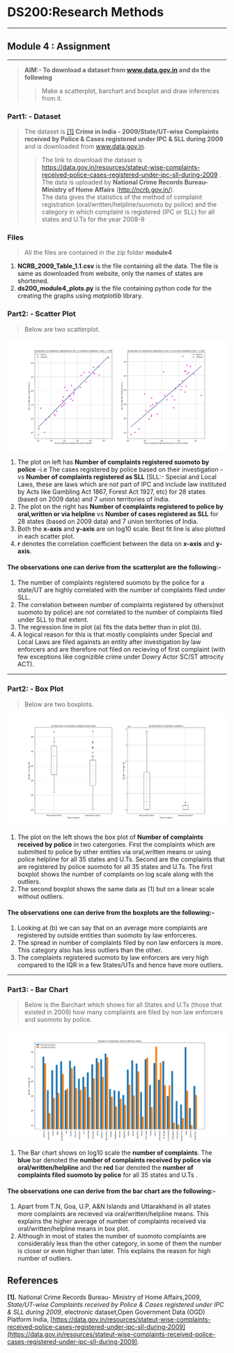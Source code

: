 # DS200:Research Methods
* * *
## Module 4 : Assignment
* * *

> **AIM:- To download a dataset from www.data.gov.in and do the following**
>> Make a scatterplot, barchart and boxplot and draw inferences from it.

### Part1: - Dataset
> The dataset is <a href="#my_anchor">[1]</a> **Crime in India - 2009/State/UT-wise Complaints received by Police & Cases registered under IPC & SLL during 2009** and is  downloaded from www.data.gov.in.
>> The link to download the dataset is https://data.gov.in/resources/stateut-wise-complaints-received-police-cases-registered-under-ipc-sll-during-2009 .<br/> The data is uploaded by **National Crime Records Bureau- Ministry of Home Affairs** (http://ncrb.gov.in/). <br/>The data gives the statistics of the method of complaint registration (oral/written/helpline/suomoto by police) and the category in which complaint is registered (IPC or SLL) for all states and U.Ts for the year 2008-9


### Files
> All the files are contained in the zip folder **module4**
1.  **NCRB_2009_Table_1.1.csv** is the file containing all the data. The file is same as downloaded from website, only the names of states are shortened.
2.  **ds200_module4_plots.py** is the file containing python code for the creating the graphs using _matplotlib_ library.


### Part2: - Scatter Plot
> Below are two scatterplot.

![scatterplot](images/Figure_1.png)

1.  The plot on left has **Number of complaints registered suomoto by police** -i.e The cases registered by police based on their investigation - vs **Number of complaints registered as SLL** (SLL:- Special and Local Laws, these are laws which are not part of IPC and include law instituted by Acts like Gambling Act 1867, Forest Act 1927, etc) for 28 states (based on 2009 data) and 7 union territories of India.
2.  The plot on the right has **Number of complaints registered to police by oral,written or via helpline** vs **Number of cases registered as SLL**  for 28 states (based on 2009 data) and 7 union territories of India.
3.  Both the **x-axis** and **y-axis** are on log10 scale. Best fit line is also plotted in each scatter plot.
4.  **r** denotes the correlation coefficient between the data on **x-axis** and **y-axis**. 
#### The observations one can derive from the scatterplot are the following:-
1.  The number of complaints registered suomoto by the police for a state/UT are highly correlated with the number of complaints filed under SLL. 
2.  The correlation between number of complaints registered by others(not suomoto by police) are not correlated to the number of complaints filed under SLL to that extent.
3.  The regression line in plot (a) fits the data better than in plot (b).   
4.  A logical reason for this is that mostly complaints under Special and Local Laws are filed againsts an entity after investigation by law enforcers and are therefore not filed on recieving of first complaint (with few exceptions like cognizible crime under Dowry Actor SC/ST attrocity ACT).

* * *

### Part2: - Box Plot
> Below are two boxplots.

![Boxplot](images/Figure_2.png)

1.  The plot on the left shows the box plot of **Number of complaints received by police** in two catergories. First the complaints which are submitted to police by other entities via oral,written means or using police helpline for all 35 states and U.Ts. Second are the complaints that are registered by police suomoto for all 35 states and U.Ts. The first boxplot shows the number of complaints on log scale along with the outliers.
2. The second boxplot shows the same data as (1) but on a linear scale without outliers.
#### The observations one can derive from the boxplots are the following:-
1.  Looking at (b) we can say that on an average more complaints are registered by outside entities than suomoto by law enforceres.
2.  The spread in number of complaints filed by non law enforcers is more. This category also has less outliers than the other.
3.  The complaints registered suomoto by law enforcers are very high compared to the IQR in a few States/UTs and hence have more outliers.


* * *
### Part3: - Bar Chart
> Below is the Barchart which shows for all States and U.Ts (those that existed in 2009) how many complaints are filed by non law enforcers and suomoto by police.

![Barchart](images/Figure_3.png)

1.  The Bar chart shows on log10 scale the **number of complaints**. The **blue** bar denoted the **number of complaints  received by police via oral/written/helpline** and the **red** bar denoted the **number of complaints filed suomoto by police** for all 35 states and U.Ts .

#### The observations one can derive from the bar chart are the following:-

1.  Apart from T.N, Goa, U.P, A&N Islands and Uttarakhand in all states more complaints are recieved via oral/written/helpline means. This explains the higher average of number of complaints received via oral/written/helpline means in box plot.
2.  Although in most of states the number of suomoto complaints are considerably less than the other category, in some of them the number is closer or even higher than later. This explains the reason for high number of outliers.


## References
<b id="my_anchor">[1].</b> National Crime Records Bureau- Ministry of Home Affairs,2009, _State/UT-wise Complaints received by Police & Cases registered under IPC & SLL during 2009_, electronic dataset,Open Government Data (OGD) Platform India, [https://data.gov.in/resources/stateut-wise-complaints-received-police-cases-registered-under-ipc-sll-during-2009](https://data.gov.in/resources/stateut-wise-complaints-received-police-cases-registered-under-ipc-sll-during-2009).


